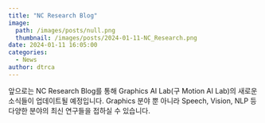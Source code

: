 ```yaml
---
title: "NC Research Blog"
image:
  path: /images/posts/null.png
  thumbnail: /images/posts/2024-01-11-NC_Research.png
date: 2024-01-11 16:05:00
categories:
  - News
author: dtrca
---
```


앞으로는 NC Research Blog를 통해 Graphics AI Lab(구 Motion AI Lab)의 새로운 소식들이 업데이트될 예정입니다.
Graphics 분야 뿐 아니라 Speech, Vision, NLP 등 다양한 분야의 최신 연구들을 접하실 수 있습니다.

<figure class="align-center">
  <a href="https://ncsoft.github.io/ncresearch/"><img src="{{ '/images/posts/2024-01-11-NC_Research.png' | absolute_url }}" alt=""></a>
</figure>